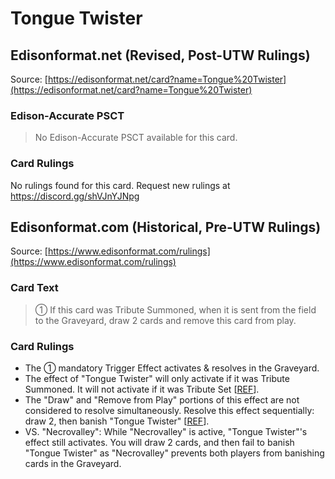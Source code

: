 # Tongue Twister

## Edisonformat.net (Revised, Post-UTW Rulings)

Source: [https://edisonformat.net/card?name=Tongue%20Twister](https://edisonformat.net/card?name=Tongue%20Twister)

### Edison-Accurate PSCT

> No Edison-Accurate PSCT available for this card.

### Card Rulings

No rulings found for this card. Request new rulings at https://discord.gg/shVJnYJNpg


## Edisonformat.com (Historical, Pre-UTW Rulings)

Source: [https://www.edisonformat.com/rulings](https://www.edisonformat.com/rulings)

### Card Text

> ① If this card was Tribute Summoned, when it is sent from the field to the Graveyard, draw 2 cards and remove this card from play.

### Card Rulings

*   The ① mandatory Trigger Effect activates & resolves in the Graveyard.
*   The effect of "Tongue Twister" will only activate if it was Tribute Summoned. It will not activate if it was Tribute Set \[[REF](https://www.pojo.biz/board/showthread.php?t=826682)\].
*   The "Draw" and "Remove from Play" portions of this effect are not considered to resolve simultaneously. Resolve this effect sequentially: draw 2, then banish "Tongue Twister" \[[REF](https://www.pojo.biz/board/showthread.php?t=1014618)\].
*   VS. "Necrovalley": While "Necrovalley" is active, "Tongue Twister"'s effect still activates. You will draw 2 cards, and then fail to banish "Tongue Twister" as "Necrovalley" prevents both players from banishing cards in the Graveyard.


